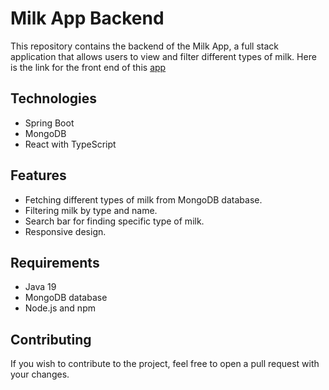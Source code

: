 # Milk App Backend
This repository contains the backend of the Milk App, a full stack application that allows users to view and filter different types of milk.
Here is the link for the front end of this [app](https://github.com/Jakhongir222/milk-app-frontend.git)

## Technologies
- Spring Boot
- MongoDB
- React with TypeScript
## Features
- Fetching different types of milk from MongoDB database.
- Filtering milk by type and name.
- Search bar for finding specific type of milk.
- Responsive design.
## Requirements
- Java 19 
- MongoDB database
- Node.js and npm

## Contributing
If you wish to contribute to the project, feel free to open a pull request with your changes.
